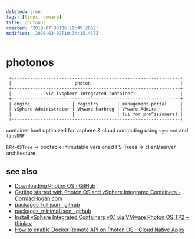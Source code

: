 ```yaml
---
deleted: true
tags: [linux, vmware]
title: photonos
created: '2019-07-30T06:19:49.205Z'
modified: '2020-03-02T10:34:15.417Z'
---
```


# photonos


```
 +----------------------------------------------------------------+
 |                        photon                                  |
 +----------------------------------------------------------------+
 |             vic (vsphere integrated container)                 |
 +----------------------------------------------------------------+
 | engine                | registry       | management-portal     |
 | vSphere Administrator | VMware Harbrog | VMware Admira         |
 |                       |                | (ui for pro^isioners) |
 +----------------------------------------------------------------+
```

container host optimized for vsphere & cloud computing using `systemd` and `tinyDNF`

`RPM-OSTree`
-> bootable immutable versioned FS-Trees
-> client/server architecture


## see also
- [Downloading Photon OS · GitHub](https://github.com/vmware/photon/wiki/Downloading-Photon-OS)
- [Getting started with Photon OS and vSphere Integrated Containers - CormacHogan.com](https://cormachogan.com/2016/04/07/getting-started-photon-os-vsphere-integrated-containers/)
- [packages_full.json · github](https://github.com/vmware/photon/blob/master/common/data/packages_full.json)
- [packages_minimal.json · github](https://github.com/vmware/photon/blob/master/common/data/packages_minimal.json)
- [Install vSphere Integrated Containers v0.1 via VMware Photon OS TP2 – think-v](http://blog.think-v.com/?p=3649)
- [How to enable Docker Remote API on Photon OS - Cloud Native Apps](https://blogs.vmware.com/cloudnative/2016/09/28/enable-docker-remote-api-photon-os/)
